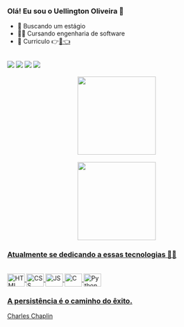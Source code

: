 ### Olá! Eu sou o Uellington Oliveira 👋

- 🤞 Buscando um estágio 
- 👨‍🎓 Cursando engenharia de software
- 💼 Curriculo   👉<a href="https://www.canva.com/design/DAE_NBX0XeM/47mliP6hLWCHcYej9gPpXg/view?utm_content=DAE_NBX0XeM&utm_campaign=designshare&utm_medium=link&utm_source=homepage_design_menu" target="_blank">📄👈</a>
<br>
 <a href="https://www.linkedin.com/in/uellingtonoliveira/" target="_blank"><img src="https://img.shields.io/badge/-LinkedIn-%230077B5?style=for-the-badge&logo=linkedin&logoColor=white" target="_blank"></a> 
<a href="https://discord.com/channels/@me" target="_blank"><img src="https://img.shields.io/badge/Discord-7289DA?style=for-the-badge&logo=discord&logoColor=white"></a>
<a href="https://wa.me/73998099188" target="_blank"><img src="https://img.shields.io/badge/WhatsApp-25D366?style=for-the-badge&logo=whatsapp&logoColor=white"></a>
<a href="https://mail.google.com/mail/u/0/#inbox" target="_blank"><img src="https://img.shields.io/badge/Gmail-D14836?style=for-the-badge&logo=gmail&logoColor=white"></a>
<br><br>
<div align="center">
  <a href="https://github.com/uellingtonoliver">
  <img height="180em" src="https://github-readme-stats.vercel.app/api?username=uellingtonoliver&show_icons=true&theme=dracula&include_all_commits=true&count_private=true"/>
<br><br>  
  <img height="180em" src="https://github-readme-stats.vercel.app/api/top-langs/?username=uellingtonoliver&layout=compact&langs_count=7&theme=dracula"/>
</div> 
  
### Atualmente se dedicando a essas tecnologias 👨‍🎓
  
<div style="display: inline_block"><br>
  <img align="center" alt="HTML" height="30" width="40" src="https://cdn.jsdelivr.net/gh/devicons/devicon/icons/html5/html5-original.svg" />
  <img align="center" alt="CSS" height="30" width="40" src="https://cdn.jsdelivr.net/gh/devicons/devicon/icons/css3/css3-original.svg" />
  <img align="center" alt="JS" height="30" width="40" src="https://cdn.jsdelivr.net/gh/devicons/devicon/icons/javascript/javascript-original.svg" />
  <img align="center" alt="C" height="30" width="40" src="https://cdn.jsdelivr.net/gh/devicons/devicon/icons/c/c-original.svg" />
  <img align="center" alt=Python" height="30" width="40" src="https://cdn.jsdelivr.net/gh/devicons/devicon/icons/python/python-original.svg" />
</div>
                                                                                                                                            
### A persistência é o caminho do êxito.

Charles Chaplin 
                                                                                                                                          
